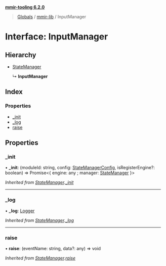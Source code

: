 **[mmir-tooling 6.2.0](../README.md)**

> [Globals](../README.md) / [mmir-lib](../modules/mmir_lib.md) / InputManager

# Interface: InputManager

## Hierarchy

* [StateManager](mmir_lib.statemanager.md)

  ↳ **InputManager**

## Index

### Properties

* [\_init](mmir_lib.inputmanager.md#_init)
* [\_log](mmir_lib.inputmanager.md#_log)
* [raise](mmir_lib.inputmanager.md#raise)

## Properties

### \_init

•  **\_init**: (moduleId: string, config: [StateManagerConfig](mmir_lib.statemanagerconfig.md), isRegisterEngine?: boolean) => Promise<{ engine: any ; manager: [StateManager](mmir_lib.statemanager.md)  }\>

*Inherited from [StateManager](mmir_lib.statemanager.md).[_init](mmir_lib.statemanager.md#_init)*

___

### \_log

•  **\_log**: [Logger](mmir_lib.logger.md)

*Inherited from [StateManager](mmir_lib.statemanager.md).[_log](mmir_lib.statemanager.md#_log)*

___

### raise

•  **raise**: (eventName: string, data?: any) => void

*Inherited from [StateManager](mmir_lib.statemanager.md).[raise](mmir_lib.statemanager.md#raise)*
